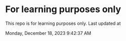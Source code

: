 # For learning purposes only
This repo is for learning purposes only.
Last updated at

Monday, December 18, 2023 9:42:37 AM

